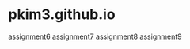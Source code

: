 # pkim3.github.io

[assignment6](R--Assignment6.html)
[assignment7](R--Assignment7.html)
[assignment8](R--Assignment8.html)
[assignment9](RAssignment9.html)
